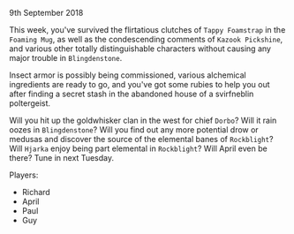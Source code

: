 9th September 2018

This week, you've survived the flirtatious clutches of `Tappy Foamstrap` in the `Foaming Mug`, as well as the condescending comments of `Kazook Pickshine`, and various other totally distinguishable characters without causing any major trouble in `Blingdenstone`.

Insect armor is possibly being commissioned, various alchemical ingredients are ready to go, and you've got some rubies to help you out after finding a secret stash in the abandoned house of a svirfneblin poltergeist.

Will you hit up the goldwhisker clan in the west for chief `Dorbo`? Will it rain oozes in `Blingdenstone`? Will you find out any more potential drow or medusas and discover the source of the elemental banes of `Rockblight`? Will `Hjarka` enjoy being part elemental in `Rockblight`? Will April even be there? Tune in next Tuesday.

Players:
- Richard
- April
- Paul
- Guy